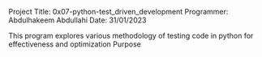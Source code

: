 Project Title: 0x07-python-test_driven_development
Programmer: Abdulhakeem Abdullahi
Date: 31/01/2023

This program explores various methodology of testing code in python for effectiveness and optimization Purpose
